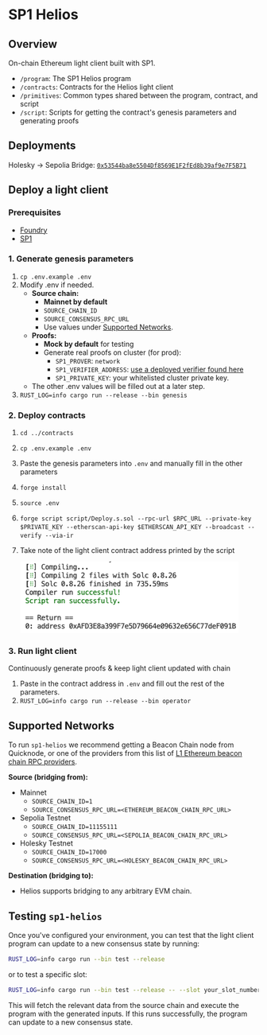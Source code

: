 # SP1 Helios

## Overview

On-chain Ethereum light client built with SP1.

- `/program`: The SP1 Helios program
- `/contracts`: Contracts for the Helios light client
- `/primitives`: Common types shared between the program, contract, and script
- `/script`: Scripts for getting the contract's genesis parameters and generating proofs

## Deployments

Holesky -> Sepolia Bridge: [`0x53544ba8e5504Df8569E1F2fEd8b39af9e7F5B71`](https://sepolia.etherscan.io/address/0x53544ba8e5504Df8569E1F2fEd8b39af9e7F5B71)

## Deploy a light client

### Prerequisites

- [Foundry](https://book.getfoundry.sh/getting-started/installation)
- [SP1](https://docs.succinct.xyz/getting-started/install.html)

### 1. Generate genesis parameters
  1. `cp .env.example .env`
  2. Modify .env if needed.
      - **Source chain:**
          - **Mainnet by default**     
          - `SOURCE_CHAIN_ID`
          - `SOURCE_CONSENSUS_RPC_URL`
          - Use values under [Supported Networks](#supported-networks).
      - **Proofs:**
          - **Mock by default** for testing
          - Generate real proofs on cluster (for prod):
              - `SP1_PROVER`: `network`
              - `SP1_VERIFIER_ADDRESS`: [use a deployed verifier found here]( https://docs.succinct.xyz/onchain-verification/contract-addresses.html)
              - `SP1_PRIVATE_KEY`: your whitelisted cluster private key.
      - The other .env values will be filled out at a later step.
  3. `RUST_LOG=info cargo run --release --bin genesis`

### 2. Deploy contracts

1. `cd ../contracts`
2. `cp .env.example .env`
3. Paste the genesis parameters into `.env` and manually fill in the other parameters
4. `forge install`
5. `source .env`
6. `forge script script/Deploy.s.sol --rpc-url $RPC_URL --private-key $PRIVATE_KEY --etherscan-api-key $ETHERSCAN_API_KEY --broadcast --verify --via-ir`
7. Take note of the light client contract address printed by the script

   ![alt text](./return-image.png)

### 3. Run light client

Continuously generate proofs & keep light client updated with chain

1. Paste in the contract address in `.env` and fill out the rest of the parameters.
2. `RUST_LOG=info cargo run --release --bin operator`

## Supported Networks
To run `sp1-helios` we recommend getting a Beacon Chain node from Quicknode, or one of the providers from this list of [L1 Ethereum beacon chain RPC providers](https://docs.arbitrum.io/run-arbitrum-node/l1-ethereum-beacon-chain-rpc-providers#list-of-ethereum-beacon-chain-rpc-providers).

**Source (bridging from):**
- Mainnet
   - `SOURCE_CHAIN_ID=1`
   - `SOURCE_CONSENSUS_RPC_URL=<ETHEREUM_BEACON_CHAIN_RPC_URL>`
- Sepolia Testnet
   - `SOURCE_CHAIN_ID=11155111`
   - `SOURCE_CONSENSUS_RPC_URL=<SEPOLIA_BEACON_CHAIN_RPC_URL>`
- Holesky Testnet
   - `SOURCE_CHAIN_ID=17000`
   - `SOURCE_CONSENSUS_RPC_URL=<HOLESKY_BEACON_CHAIN_RPC_URL>`

**Destination (bridging to):**
- Helios supports bridging to any arbitrary EVM chain.

## Testing `sp1-helios`
Once you've configured your environment, you can test that the light client program can update to a new consensus state by running:

```bash
RUST_LOG=info cargo run --bin test --release
```

or to test a specific slot:

```bash
RUST_LOG=info cargo run --bin test --release -- --slot your_slot_number
```

This will fetch the relevant data from the source chain and execute the program with the generated inputs. If this runs successfully, the program can update to a new consensus state.
